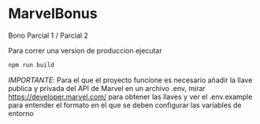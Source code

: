 # MarvelBonus
Bono Parcial 1 / Parcial 2

Para correr una version de produccion ejecutar
```bash
npm run build
```
*IMPORTANTE*: Para el que el proyecto funcione es necesario añadir la llave publica y privada del API de Marvel en un archivo .env, mirar https://developer.marvel.com/
para obtener las llaves y ver el .env.example para entender el formato en el que se deben configurar las variables de entorno
